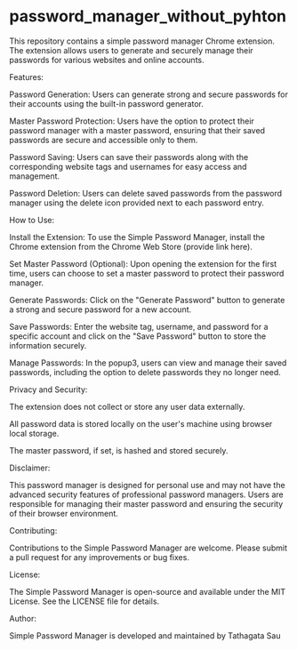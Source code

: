 # password_manager_without_pyhton
This repository contains a simple password manager Chrome extension. The extension allows users to generate and securely manage their passwords for various websites and online accounts.

Features:

Password Generation: Users can generate strong and secure passwords for their accounts using the built-in password generator.

Master Password Protection: Users have the option to protect their password manager with a master password, ensuring that their saved passwords are secure and accessible only to them.

Password Saving: Users can save their passwords along with the corresponding website tags and usernames for easy access and management.

Password Deletion: Users can delete saved passwords from the password manager using the delete icon provided next to each password entry.

How to Use:

Install the Extension: To use the Simple Password Manager, install the Chrome extension from the Chrome Web Store (provide link here).

Set Master Password (Optional): Upon opening the extension for the first time, users can choose to set a master password to protect their password manager.

Generate Passwords: Click on the "Generate Password" button to generate a strong and secure password for a new account.

Save Passwords: Enter the website tag, username, and password for a specific account and click on the "Save Password" button to store the information securely.

Manage Passwords: In the popup3, users can view and manage their saved passwords, including the option to delete passwords they no longer need.

Privacy and Security:

The extension does not collect or store any user data externally.

All password data is stored locally on the user's machine using browser local storage.

The master password, if set, is hashed and stored securely.

Disclaimer:

This password manager is designed for personal use and may not have the advanced security features of professional password managers. Users are responsible for managing their master password and ensuring the security of their browser environment.

Contributing:

Contributions to the Simple Password Manager are welcome. Please submit a pull request for any improvements or bug fixes.

License:

The Simple Password Manager is open-source and available under the MIT License. See the LICENSE file for details.

Author:

Simple Password Manager is developed and maintained by Tathagata  Sau
